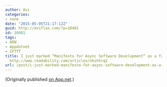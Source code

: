 ```yaml
---
author: Avi
categories:
- none
date: "2015-05-05T21:17:12Z"
guid: http://aviflax.com/?p=10481
id: 10481
tags:
- ADN
- Appdotnet
- IFTTT
title: I just marked “Manifesto for Async Software Development” as a favorite in Readability.
  http://www.readability.com/articles/nksh5rq2
url: /post/i-just-marked-manifesto-for-async-software-development-as-a-favorite-in-readability-httpwww-readability-comarticlesnksh5rq2/
---
```

(Originally published [on App.net](http://alpha.app.net/aviflax/post/59131523).)